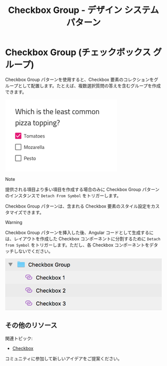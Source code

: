 ﻿---
title: Checkbox Group - デザイン システム パターン
_description: Checkbox Group パターン シンボルは Checkbox 要素のコレクションをグループとして配置します。
_keywords: デザイン システム, Sketch, Ignite UI for Angular, パターン, UI ライブラリ, ウィジェット
_language: ja
---

# Checkbox Group (チェックボックス グループ)

Checkbox Group パターンを使用すると、Checkbox 要素のコレクションをグループとして配置します。たとえば、複数選択質問の答えを含むグループを作成できます。

<img class="responsive-img" src="../images/checkbox-group_demo.png" srcset="../images/checkbox-group_demo@2x.png 2x" />

> [!Note]
> 提供される項目より多い項目を作成する場合のみに Checkbox Group パターンのインスタンスで `Detach From Symbol` をトリガーします。

Checkbox Group パターンは、含まれる Checkbox 要素のスタイル設定をカスタマイズできます。

> [!WARNING]
> Checkbox Group パターンを挿入した後、Angular コードとして生成するには、レイアウトを作成した Checkbox コンポーネントに分割するために `Detach from Symbol` をトリガーします。ただし、各 Checkbox コンポーネントをデタッチしないでください。

<img class="responsive-img" src="../images/checkbox_group_detach.png" />

## その他のリソース

関連トピック:

- [Checkbox](../components/checkbox.md)
  <div class="divider--half"></div>

コミュニティに参加して新しいアイデアをご提案ください。


